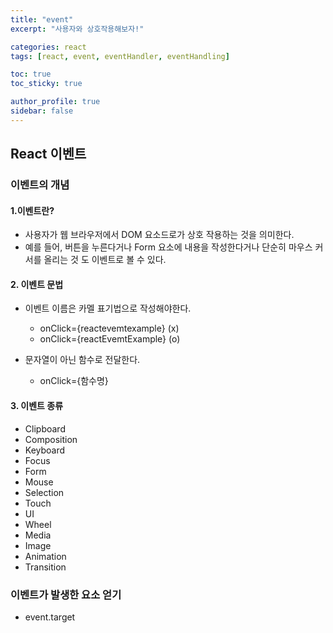 ```yaml
---
title: "event"
excerpt: "사용자와 상호작용해보자!"

categories: react
tags: [react, event, eventHandler, eventHandling]

toc: true
toc_sticky: true

author_profile: true
sidebar: false
---
```


## React 이벤트

### 이벤트의 개념

#### 1.이벤트란?

- 사용자가 웹 브라우저에서 DOM 요소드로가 상호 작용하는 것을 의미한다.
- 예를 들어, 버튼을 누른다거나 Form 요소에 내용을 작성한다거나 단순히 마우스 커서를 올리는 것 도 이벤트로 볼 수 있다.

#### 2. 이벤트 문법

- 이벤트 이름은 카멜 표기법으로 작성해야한다.

  - onClick={reactevemtexample} (x)
  - onClick={reactEvemtExample} (o)

- 문자열이 아닌 함수로 전달한다.
  - onClick={함수명}

#### 3. 이벤트 종류

- Clipboard
- Composition
- Keyboard
- Focus
- Form
- Mouse
- Selection
- Touch
- UI
- Wheel
- Media
- Image
- Animation
- Transition

### 이벤트가 발생한 요소 얻기

- event.target

